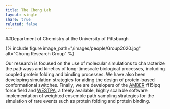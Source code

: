 ```yaml
---
title: The Chong Lab
layout: single
share: true
related: false
---
```


##Department of Chemistry at the University of Pittsburgh

{% include figure image_path="/images/people/Group2020.jpg" alt="Chong Research Group" %}

Our research is focused on the use of molecular simulations to characterize the pathways and kinetics of long-timescale biological processes, including coupled protein folding and binding processes. We have also been developing simulation strategies for aiding the design of protein-based conformational switches. Finally, we are developers of the [AMBER](ambermd.org "Amber") ff15ipq force field and [WESTPA](https://westpa.github.io/westpa/ "WESTPA"), a freely available, highly scalable software implementation of weighted ensemble path sampling strategies for the simulation of rare events such as protein folding and protein binding.
